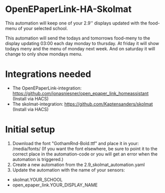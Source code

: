 # OpenEPaperLink-HA-Skolmat
This automation will keep one of your 2.9'' displays updated with the food-menu of your selected school.

This automation will send the todays and tomorrows food-meny to the display updating 03:00 each day monday to thursday.
At friday it will show todays meny and the menu of monday next week. And on saturday it will change to only show mondays menu.

# Integrations needed
* The OpenEPaperLink-integration: https://github.com/jonasniesner/open_epaper_link_homeassistant (Install via HACS)
* The skolmat-integration: https://github.com/Kaptensanders/skolmat (Install via HACS)

# Initial setup
1. Download the font "GothamRnd-Bold.ttf" and place it in your: /media/fonts/
(If you want the font elsewhere, be sure to point it to the correct place in the automation-code or you will get an error when the automation is triggered.)  
2. Create a new automation from the 2.9_skolmat_automation.yaml   
3. Update the automation with the name of your sensors:
* skolmat.YOUR_SCHOOL
* open_epaper_link.YOUR_DISPLAY_NAME
